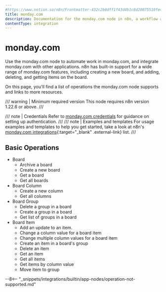 ```yaml
---
#https://www.notion.so/n8n/Frontmatter-432c2b8dff1f43d4b1c8d20075510fe4
title: monday.com
description: Documentation for the monday.com node in n8n, a workflow automation platform. Includes details of operations and configuration, and links to examples and credentials information.
contentType: integration
---
```


# monday.com

Use the monday.com node to automate work in monday.com, and integrate monday.com with other applications. n8n has built-in support for a wide range of monday.com features, including creating a new board, and adding, deleting, and getting items on the board.

On this page, you'll find a list of operations the monday.com node supports and links to more resources.

/// warning | Minimum required version
This node requires n8n version 1.22.6 or above.
///

/// note | Credentials
Refer to [monday.com credentials](/integrations/builtin/credentials/mondaycom/) for guidance on setting up authentication. 
///
/// note | Examples and templates
For usage examples and templates to help you get started, take a look at n8n's [monday.com integrations](https://n8n.io/integrations/mondaycom/){:target="_blank" .external-link} list.
///


## Basic Operations

* Board
    * Archive a board
    * Create a new board
    * Get a board
    * Get all boards
* Board Column
    * Create a new column
    * Get all columns
* Board Group
    * Delete a group in a board
    * Create a group in a board
    * Get list of groups in a board
* Board Item
    * Add an update to an item.
    * Change a column value for a board item
    * Change multiple column values for a board item
    * Create an item in a board's group
    * Delete an item
    * Get an item
    * Get all items
    * Get items by column value
    * Move item to group

--8<-- "_snippets/integrations/builtin/app-nodes/operation-not-supported.md"
